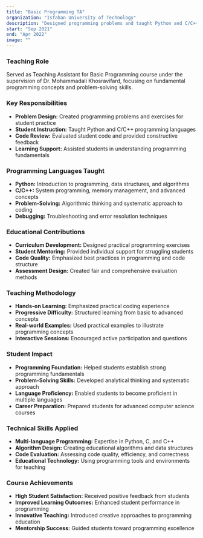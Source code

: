 ```yaml
---
title: "Basic Programming TA"
organization: "Isfahan University of Technology"
description: "Designed programming problems and taught Python and C/C++ to students"
start: "Sep 2021"
end: "Apr 2022"
image: ""
---
```


### Teaching Role
Served as Teaching Assistant for Basic Programming course under the supervision of Dr. Mohammadali Khosravifard, focusing on fundamental programming concepts and problem-solving skills.

### Key Responsibilities
- **Problem Design:** Created programming problems and exercises for student practice
- **Student Instruction:** Taught Python and C/C++ programming languages
- **Code Review:** Evaluated student code and provided constructive feedback
- **Learning Support:** Assisted students in understanding programming fundamentals

### Programming Languages Taught
- **Python:** Introduction to programming, data structures, and algorithms
- **C/C++:** System programming, memory management, and advanced concepts
- **Problem-Solving:** Algorithmic thinking and systematic approach to coding
- **Debugging:** Troubleshooting and error resolution techniques

### Educational Contributions
- **Curriculum Development:** Designed practical programming exercises
- **Student Mentoring:** Provided individual support for struggling students
- **Code Quality:** Emphasized best practices in programming and code structure
- **Assessment Design:** Created fair and comprehensive evaluation methods

### Teaching Methodology
- **Hands-on Learning:** Emphasized practical coding experience
- **Progressive Difficulty:** Structured learning from basic to advanced concepts
- **Real-world Examples:** Used practical examples to illustrate programming concepts
- **Interactive Sessions:** Encouraged active participation and questions

### Student Impact
- **Programming Foundation:** Helped students establish strong programming fundamentals
- **Problem-Solving Skills:** Developed analytical thinking and systematic approach
- **Language Proficiency:** Enabled students to become proficient in multiple languages
- **Career Preparation:** Prepared students for advanced computer science courses

### Technical Skills Applied
- **Multi-language Programming:** Expertise in Python, C, and C++
- **Algorithm Design:** Creating educational algorithms and data structures
- **Code Evaluation:** Assessing code quality, efficiency, and correctness
- **Educational Technology:** Using programming tools and environments for teaching

### Course Achievements
- **High Student Satisfaction:** Received positive feedback from students
- **Improved Learning Outcomes:** Enhanced student performance in programming
- **Innovative Teaching:** Introduced creative approaches to programming education
- **Mentorship Success:** Guided students toward programming excellence

